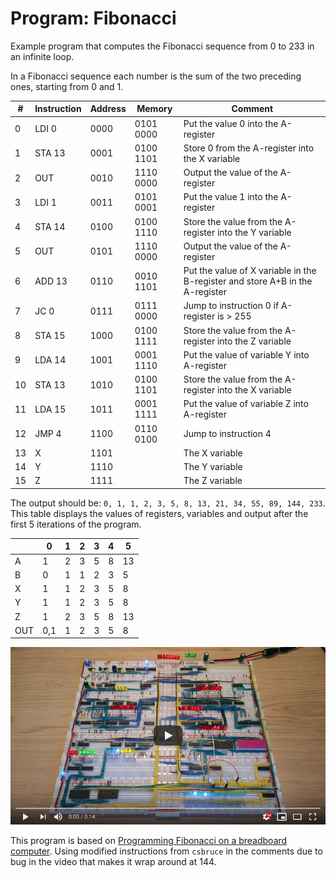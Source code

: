 # Program: Fibonacci

Example program that computes the Fibonacci sequence from 0 to 233 in an infinite loop.

In a Fibonacci sequence each number is the sum of the two preceding ones, starting from 0 and 1.

|#|Instruction|Address|Memory|Comment|
|---|---------|-------|------|-------|
| 0|LDI  0|0000|0101 0000|Put the value 0 into the A-register|
| 1|STA 13|0001|0100 1101|Store 0 from the A-register into the X variable|
| 2|OUT   |0010|1110 0000|Output the value of the A-register|
| 3|LDI  1|0011|0101 0001|Put the value 1 into the A-register|
| 4|STA 14|0100|0100 1110|Store the value from the A-register into the Y variable|
| 5|OUT   |0101|1110 0000|Output the value of the A-register|
| 6|ADD 13|0110|0010 1101|Put the value of X variable in the B-register and store A+B in the A-register|
| 7|JC   0|0111|0111 0000|Jump to instruction 0 if A-register is > 255|
| 8|STA 15|1000|0100 1111|Store the value from the A-register into the Z variable|
| 9|LDA 14|1001|0001 1110|Put the value of variable Y into A-register|
|10|STA 13|1010|0100 1101|Store the value from the A-register into the X variable|
|11|LDA 15|1011|0001 1111|Put the value of variable Z into A-register|
|12|JMP  4|1100|0110 0100|Jump to instruction 4|
|13|     X|1101|         |The X variable|
|14|     Y|1110|         |The Y variable|
|15|     Z|1111|         |The Z variable|

The output should be: `0, 1, 1, 2, 3, 5, 8, 13, 21, 34, 55, 89, 144, 233`. This table displays the values of registers, variables and output after the first 5 iterations of the program.

|   | 0 | 1 | 2 | 3 | 4 | 5 |
|---|---|---|---|---|---|---|
| A | 1 | 2 | 3 | 5 | 8 |13 |
| B | 0 | 1 | 1 | 2 | 3 | 5 |
| X | 1 | 1 | 2 | 3 | 5 | 8 |
| Y | 1 | 1 | 2 | 3 | 5 | 8 |
| Z | 1 | 2 | 3 | 5 | 8 |13 |
|OUT|0,1| 1 | 2 | 3 | 5 | 8 |

[![YouTube video of computer](../resources/yt-fibonacci-thumb.png)](https://www.youtube.com/watch?v=DTxpwynaN34 "Click to play")

This program is based on [Programming Fibonacci on a breadboard computer](https://www.youtube.com/watch?v=a73ZXDJtU48).
Using modified instructions from `csbruce` in the comments due to bug in the video that makes it wrap around at 144.
